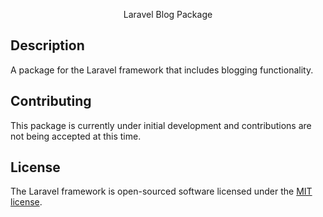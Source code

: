 <p align="center">Laravel Blog Package</p>

## Description

A package for the Laravel framework that includes blogging functionality.

## Contributing

This package is currently under initial development and contributions are not being accepted at this time.

## License

The Laravel framework is open-sourced software licensed under the [MIT license](http://opensource.org/licenses/MIT).

